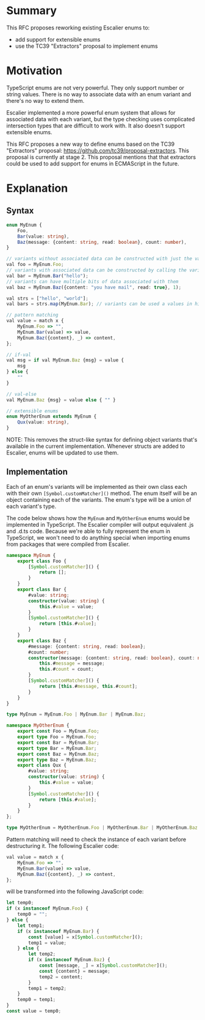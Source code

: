 # Summary

This RFC proposes reworking existing Escalier enums to:
- add support for extensible enums
- use the TC39 "Extractors" proposal to implement enums

# Motivation

TypeScript enums are not very powerful. They only support number or string values. There is no way
to associate data with an enum variant and there's no way to extend them.

Escalier implemented a more powerful enum system that allows for associated data with each variant, but
the type checking uses complicated intersection types that are difficult to work with. It also doesn't
support extensible enums.

This RFC proposes a new way to define enums based on the TC39 "Extractors" proposal:
https://github.com/tc39/proposal-extractors. This proposal is currently at stage 2. This proposal mentions that
that extractors could be used to add support for enums in ECMAScript in the future. 

# Explanation

## Syntax

```ts
enum MyEnum {
    Foo,
    Bar(value: string),
    Baz(message: {content: string, read: boolean}, count: number),
}

// variants without associated data can be constructed with just the variant name
val foo = MyEnum.Foo;
// variants with associated data can be constructed by calling the variant name as a function
val bar = MyEnum.Bar("hello");
// variants can have multiple bits of data associated with them
val baz = MyEnum.Baz({content: "you have mail", read: true}, 1);

val strs = ["hello", "world"];
val bars = strs.map(MyEnum.Bar); // variants can be used a values in higher order functions

// pattern matching
val value = match x {
    MyEnum.Foo => "",
    MyEnum.Bar(value) => value,
    MyEnum.Baz({content}, _) => content,
};

// if-val
val msg = if val MyEnum.Baz {msg} = value { 
    msg
} else {
    ""
}

// val-else
val MyEnum.Baz {msg} = value else { "" }

// extensible enums
enum MyOtherEnum extends MyEnum {
    Qux(value: string),
}
```

NOTE: This removes the struct-like syntax for defining object variants that's available in the current
implementation. Whenever structs are added to Escalier, enums will be updated to use them.

## Implementation

Each of an enum's variants will be implemented as their own class each with their own `[Symbol.customMatcher]()`
method. The enum itself will be an object containing each of the variants. The enum's type will be a
union of each variant's type.

The code below shows how the `MyEnum` and `MyOtherEnum` enums would be implemented in TypeScript.  The Escalier
compiler will output equivalent .js and .d.ts code. Because we're able to fully represent the enum in TypeScript,
we won't need to do anything special when importing enums from packages that were compiled from Escalier.

```ts
namespace MyEnum {
    export class Foo {
        [Symbol.customMatcher]() {
            return [];
        }
    }
    export class Bar {
        #value: string;
        constructor(value: string) {
            this.#value = value;
        }
        [Symbol.customMatcher]() {
            return [this.#value];
        }
    }
    export class Baz {
        #message: {content: string, read: boolean};
        #count: number;
        constructor(message: {content: string, read: boolean}, count: number) {
            this.#message = message;
            this.#count = count;
        }
        [Symbol.customMatcher]() {
            return [this.#message, this.#count];
        }
    }
}

type MyEnum = MyEnum.Foo | MyEnum.Bar | MyEnum.Baz;

namespace MyOtherEnum {
    export const Foo = MyEnum.Foo;
    export type Foo = MyEnum.Foo;
    export const Bar = MyEnum.Bar;
    export type Bar = MyEnum.Bar;
    export const Baz = MyEnum.Baz;
    export type Baz = MyEnum.Baz;
    export class Qux {
        #value: string;
        constructor(value: string) {
            this.#value = value;
        }
        [Symbol.customMatcher]() {
            return [this.#value];
        }
    }
};

type MyOtherEnum = MyOtherEnum.Foo | MyOtherEnum.Bar | MyOtherEnum.Baz | MyOtherEnum.Qux;
```

Pattern matching will need to check the instance of each variant before destructuring it.  The following Escalier code:
```ts
val value = match x {
    MyEnum.Foo => "",
    MyEnum.Bar(value) => value,
    MyEnum.Baz({content}, _) => content,
};
```
will be transformed into the following JavaScript code:
```ts
let temp0;
if (x instanceof MyEnum.Foo) {
    temp0 = "";
} else {
    let temp1;
    if (x instanceof MyEnum.Bar) {
        const [value] = x[Symbol.customMatcher]();
        temp1 = value;
    } else {
        let temp2;
        if (x instanceof MyEnum.Baz) {
            const [message, _] = x[Symbol.customMatcher]();
            const {content} = message;
            temp2 = content;
        }
        temp1 = temp2;
    }
    temp0 = temp1;
}
const value = temp0;
```
